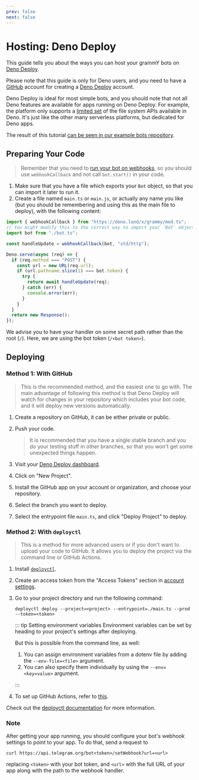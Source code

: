 ```yaml
---
prev: false
next: false
---
```


# Hosting: Deno Deploy

This guide tells you about the ways you can host your grammY bots on
[Deno Deploy](https://deno.com/deploy).

Please note that this guide is only for Deno users, and you need to have a
[GitHub](https://github.com) account for creating a
[Deno Deploy](https://deno.com/deploy) account.

Deno Deploy is ideal for most simple bots, and you should note that not all Deno
features are available for apps running on Deno Deploy. For example, the
platform only supports a
[limited set](https://docs.deno.com/deploy/api/runtime-fs) of the file system
APIs available in Deno. It's just like the other many serverless platforms, but
dedicated for Deno apps.

The result of this tutorial
[can be seen in our example bots repository](https://github.com/grammyjs/examples/tree/main/setups/deno-deploy).

## Preparing Your Code

> Remember that you need to
> [run your bot on webhooks](../guide/deployment-types#how-to-use-webhooks), so
> you should use `webhookCallback` and not call `bot.start()` in your code.

1. Make sure that you have a file which exports your `Bot` object, so that you
   can import it later to run it.
2. Create a file named `main.ts` or `main.js`, or actually any name you like
   (but you should be remembering and using this as the main file to deploy),
   with the following content:

```ts
import { webhookCallback } from "https://deno.land/x/grammy/mod.ts";
// You might modify this to the correct way to import your `Bot` object.
import bot from "./bot.ts";

const handleUpdate = webhookCallback(bot, "std/http");

Deno.serve(async (req) => {
  if (req.method === "POST") {
    const url = new URL(req.url);
    if (url.pathname.slice(1) === bot.token) {
      try {
        return await handleUpdate(req);
      } catch (err) {
        console.error(err);
      }
    }
  }
  return new Response();
});
```

We advise you to have your handler on some secret path rather than the root
(`/`). Here, we are using the bot token (`/<bot token>`).

## Deploying

### Method 1: With GitHub

> This is the recommended method, and the easiest one to go with. The main
> advantage of following this method is that Deno Deploy will watch for changes
> in your repository which includes your bot code, and it will deploy new
> versions automatically.

1. Create a repository on GitHub, it can be either private or public.
2. Push your code.

   > It is recommended that you have a single stable branch and you do your
   > testing stuff in other branches, so that you won't get some unexpected
   > things happen.

3. Visit your [Deno Deploy dashboard](https://dash.deno.com/account/overview).
4. Click on "New Project".
5. Install the GitHub app on your account or organization, and choose your
   repository.
6. Select the branch you want to deploy.
7. Select the entrypoint file `main.ts`, and click "Deploy Project" to deploy.

### Method 2: With `deployctl`

> This is a method for more advanced users or if you don't want to upload your
> code to GitHub. It allows you to deploy the project via the command line or
> GitHub Actions.

1. Install [`deployctl`](https://github.com/denoland/deployctl).
2. Create an access token from the "Access Tokens" section in
   [account settings](https://dash.deno.com/account).
3. Go to your project directory and run the following command:

   ```sh:no-line-numbers
   deployctl deploy --project=<project> --entrypoint=./main.ts --prod --token=<token>
   ```

   ::: tip Setting environment variables Environment variables can be set by
   heading to your project's settings after deploying.

   But this is possible from the command line, as well:

   1. You can assign environment variables from a dotenv file by adding the
      `--env-file=<file>` argument.
   2. You can also specify them individually by using the `--env=<key=value>`
      argument.

   :::
4. To set up GitHub Actions, refer to
   [this](https://github.com/denoland/deployctl/blob/main/action/README.md).

Check out the
[deployctl documentation](https://docs.deno.com/deploy/manual/deployctl) for
more information.

### Note

After getting your app running, you should configure your bot's webhook settings
to point to your app. To do that, send a request to

```sh:no-line-numbers
curl https://api.telegram.org/bot<token>/setWebhook?url=<url>
```

replacing `<token>` with your bot token, and `<url>` with the full URL of your
app along with the path to the webhook handler.
